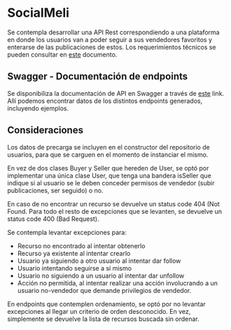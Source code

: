 # SocialMeli

Se contempla desarrollar una API Rest correspondiendo a una plataforma en donde los usuarios van a poder seguir a sus vendedores favoritos y enterarse de las publicaciones de estos.
Los requerimientos técnicos se pueden consultar en [este](https://docs.google.com/document/d/1GACGp97BXSvC0lNNLuPtbLgD0cGLsT-Y) documento.


## Swagger - Documentación de endpoints

Se disponibiliza la documentación de API en Swagger a través de [este](https://app.swaggerhub.com/apis/tomas-wagner/SocialMeli/1.0) link.
Allí podemos encontrar datos de los distintos endpoints generados, incluyendo ejemplos.

## Consideraciones

Los datos de precarga se incluyen en el constructor del repositorio de usuarios, para que se carguen en el momento de instanciar el mismo.

En vez de dos clases Buyer y Seller que hereden de User, se optó por implementar una única clase User, que tenga una bandera isSeller que indique si al usuario se le deben conceder permisos de vendedor (subir publicaciones, ser seguido) o no.

En caso de no encontrar un recurso se devuelve un status code 404 (Not Found. Para todo el resto de excepciones que se levanten, se devuelve un status code 400 (Bad Request).

Se contempla levantar excepciones para:
 - Recurso no encontrado al intentar obtenerlo
 - Recurso ya existente al intentar crearlo
 - Usuario ya siguiendo a otro usuario al intentar dar follow
 - Usuario intentando seguirse a sí mismo
 - Usuario no siguiendo a un usuario al intentar dar unfollow
 - Acción no permitida, al intentar realizar una acción involucrando a un usuario no-vendedor que demande privilegios de vendedor.

En endpoints que contemplen ordenamiento, se optó por no levantar excepciones al llegar un criterio de orden desconocido. En vez, simplemente se devuelve la lista de recursos buscada sin ordenar.
